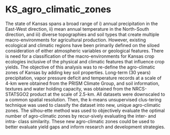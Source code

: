 # KS_agro_climatic_zones
The state of Kansas spans a broad range of i) annual precipitation in the East-West direction, ii) mean annual temperature in the North-South direction, and iii) diverse topographies and soil types that create multiple macro-environments for agricultural production. However, existing ecological and climatic regions have been primarily defined on the siloed consideration of either atmospheric variables or geological features. There is need for a classification of the macro-environments for Kansas crop ecologies inclusive of the physical and climatic features that influence crop yields. The objective of this analysis was to re-define the agro-climatic zones of Kansas by adding key soil properties. Long-term (30 years) precipitation, vapor pressure deficit and temperature records at a scale of 4-km were obtained from the PRISM Climate Group, and soil information, textures and water holding capacity, was obtained from the NRCS-STATSGO2 product at the scale of 2.5-km. All datasets were downscaled to a common spatial resolution. Then, the k-means unsupervised clus-tering technique was used to classify the dataset into new, unique agro-climatic zones. The silhou-ette method was used to objectively evaluate the optimal number of agro-climatic zones by recur-sively evaluating the inter- and intra- class similarity.  These new agro-climatic zones could be used to better evaluate yield gaps and inform research and development strategies.
